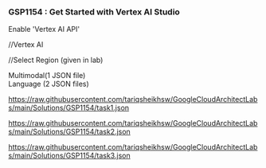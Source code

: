 ### GSP1154 :  Get Started with Vertex AI Studio 

Enable 'Vertex AI API'

//Vertex AI

//Select Region (given in lab)

Multimodal(1 JSON file)  
Language (2 JSON files)

https://raw.githubusercontent.com/tariqsheikhsw/GoogleCloudArchitectLabs/main/Solutions/GSP1154/task1.json

https://raw.githubusercontent.com/tariqsheikhsw/GoogleCloudArchitectLabs/main/Solutions/GSP1154/task2.json

https://raw.githubusercontent.com/tariqsheikhsw/GoogleCloudArchitectLabs/main/Solutions/GSP1154/task3.json
